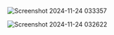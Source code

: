 ![Screenshot 2024-11-24 033357](https://github.com/user-attachments/assets/aac90261-f89e-4506-a39f-5d3af8012676)

![Screenshot 2024-11-24 032622](https://github.com/user-attachments/assets/39670dda-f484-4e88-8987-0a6fb8757c3e)

